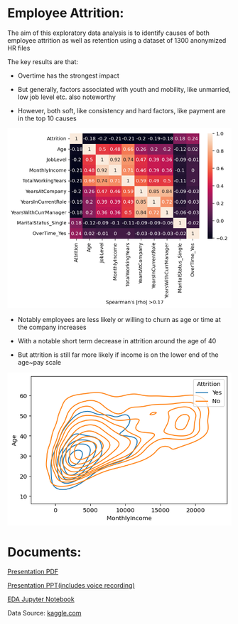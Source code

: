 # Employee Attrition:

The aim of this exploratory data analysis is to identify causes of both employee attrition as well as retention using a dataset of 1300 anonymized HR files
 

The key results are that:

* Overtime has the strongest impact

* But generally, factors associated with youth and mobility, like unmarried, low job level etc. also noteworthy

* However, both soft, like consistency and hard factors, like payment are in the top 10 causes   

<img src="/plots/correlation.png" width="750"/>

* Notably employees are less likely or willing to churn as age or time at the company increases

* With a notable short term decrease in attrition around the age of 40

* But attrition is still far more likely if income is on the lower end of the age~pay scale
   
<img src="/plots/age_income.png" width="750"/>


# Documents:

<a href="/Presentation_Employee_Attrition.pdf">Presentation PDF</a>

<a href="/Presentation_Employee_Attrition.pptx">Presentation PPT(includes voice recording)</a>

<a href="/Case_Study_Employee_Attrition.ipynb">EDA Jupyter Notebook</a>



Data Source: <a href="https://www.kaggle.com/rischan/workshop-shopee-machine-learning-ann-scikitlearn">kaggle.com</a>
